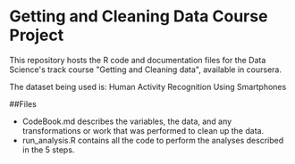 # Getting and Cleaning Data Course Project

This repository hosts the R code and documentation files for the Data Science's track course "Getting and Cleaning data", available in coursera.

The dataset being used is: Human Activity Recognition Using Smartphones

##Files
* CodeBook.md describes the variables, the data, and any transformations or work that was performed to clean up the data.
* run_analysis.R contains all the code to perform the analyses described in the 5 steps. 
